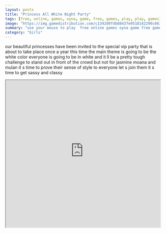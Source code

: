 ```yaml
---
layout: posts
title: "Princess All White Night Party"
tags: [free, online, games, oyna, game, free, games, play, play, games]
image: "https://img.gamedistribution.com/c1342d0fdb88437e9518142290c66338.jpg"
summary: "use your mouse to play  free online games oyna game free games play play games"
category: "Girls"
---
```


our beautiful princesses have been invited to the special vip party that is about to take place once a year this time the main theme is going to be the white color everyone is going to be in white and it ll be a pretty tough challenge to stand out in front of the crowd but not for jasmine moana and mulan it s time to prove their sense of style to everyone let s join them it s time to get sassy and classy

<iframe width="100%" height="480px;" src="https://html5.gamedistribution.com/c1342d0fdb88437e9518142290c66338/"></iframe>